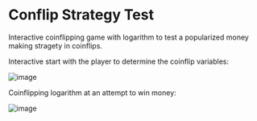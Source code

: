 # Conflip Strategy Test

Interactive coinflipping game with logarithm to test a popularized money making stragety in coinflips.

Interactive start with the player to determine the coinflip variables:

![image](https://github.com/ignkarusher/conflip_strategy_test/assets/149895054/e8a9e8af-3b7b-47c0-afb8-b4491004cba1)

Coinflipping logarithm at an attempt to win money:

![image](https://github.com/ignkarusher/conflip_strategy_test/assets/149895054/59ab4f6f-d76b-4a6a-895d-a6df85961547)


